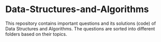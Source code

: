 # Data-Structures-and-Algorithms
This repository contains important questions and its solutions (code) of Data Structures and Algorithms. The questions are sorted into different folders based on their topics.

